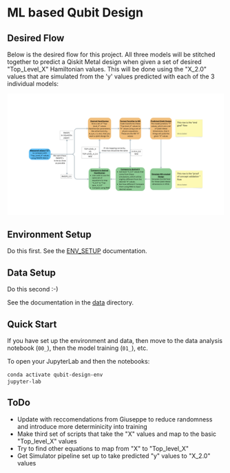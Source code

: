 # ML based Qubit Design

## Desired Flow

Below is the desired flow for this project. All three models will be stitched together to predict a Qiskit Metal design when given a set of desired "Top_Level_X" Hamiltonian values. This will be done using the "X_2.0" values that are simulated from the 'y' values predicted with each of the 3 individual models:

![Desired Flow](desired_flow.png)

## Environment Setup

Do this first. See the [ENV_SETUP](ENV_SETUP.md) documentation.

## Data Setup

Do this second :-) 

See the documentation in the [data](data) directory.

## Quick Start

If you have set up the environment and data, then move to the data analysis notebook (`00_`), then the model training (`01_`), etc.

To open your JupyterLab and then the notebooks:

```
conda activate qubit-design-env
jupyter-lab
```
## ToDo
- Update with reccomendations from Giuseppe to reduce randomness and introduce more determinicity into training
- Make third set of scripts that take the "X" values and map to the basic "Top_level_X" values
- Try to find other equations to map from "X" to "Top_level_X"
- Get Simulator pipeline set up to take predicted "y" values to "X_2.0" values

